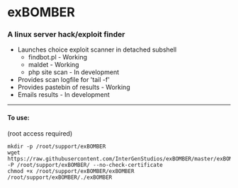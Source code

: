 # exBOMBER
### A linux server hack/exploit finder

- Launches choice exploit scanner in detached subshell
    - findbot.pl    - Working
    - maldet        - Working
    - php site scan - In development
- Provides scan logfile for 'tail -f'
- Provides pastebin of results - Working
- Emails results - In development

---

#### To use:

(root access required)

```
mkdir -p /root/support/exBOMBER
wget https://raw.githubusercontent.com/InterGenStudios/exBOMBER/master/exBOMBER -P /root/support/exBOMBER/ --no-check-certificate
chmod +x /root/support/exBOMBER/exBOMBER
/root/support/exBOMBER/./exBOMBER
```

